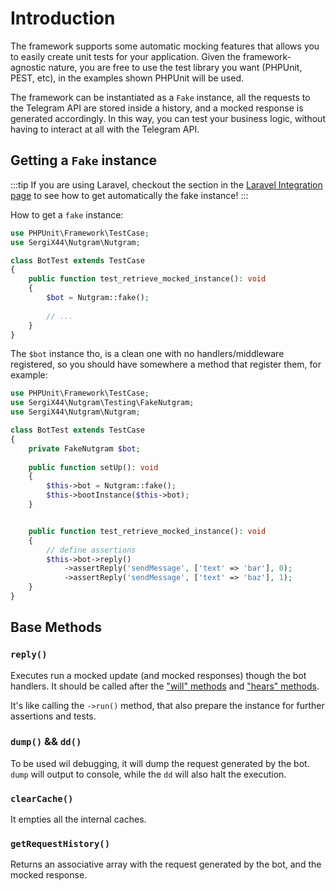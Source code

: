 # Introduction

The framework supports some automatic mocking features that allows you to easily create unit tests for your application.
Given the framework-agnostic nature, you are free to use the test library you want (PHPUnit, PEST, etc), in the examples shown PHPUnit will be used.

The framework can be instantiated as a `Fake` instance, all the requests to the Telegram API are stored inside a history, and a mocked response is generated accordingly.
In this way, you can test your business logic, without having to interact at all with the Telegram API.

## Getting a `Fake` instance

:::tip
If you are using Laravel, checkout the section in the [Laravel Integration page](configuration/laravel.md#testing) to see
how to get automatically the fake instance!
:::

How to get a `fake` instance:

```php
use PHPUnit\Framework\TestCase;
use SergiX44\Nutgram\Nutgram;

class BotTest extends TestCase
{
    public function test_retrieve_mocked_instance(): void
    {
        $bot = Nutgram::fake();
        
        // ...
    }
}
```

The `$bot` instance tho, is a clean one with no handlers/middleware registered, so you should have somewhere a method
that register them, for example:

```php
use PHPUnit\Framework\TestCase;
use SergiX44\Nutgram\Testing\FakeNutgram;
use SergiX44\Nutgram\Nutgram;

class BotTest extends TestCase
{
    private FakeNutgram $bot;
    
    public function setUp(): void 
    {
        $this->bot = Nutgram::fake();
        $this->bootInstance($this->bot);    
    }


    public function test_retrieve_mocked_instance(): void
    {
        // define assertions
        $this->bot->reply()
            ->assertReply('sendMessage', ['text' => 'bar'], 0);
            ->assertReply('sendMessage', ['text' => 'baz'], 1);
    }
}
```

## Base Methods

### `reply()`

Executes run a mocked update (and mocked responses) though the bot handlers.
It should be called after the ["will" methods](mocking.mdx) and ["hears" methods](hearing.mdx).

It's like calling the `->run()` method, that also prepare the instance for further assertions and tests.

### `dump()` && `dd()`

To be used wil debugging, it will dump the request generated by the bot. `dump` will output to console, while the `dd`
will also halt the execution.

### `clearCache()`

It empties all the internal caches.

### `getRequestHistory()`

Returns an associative array with the request generated  by the bot, and the mocked response.